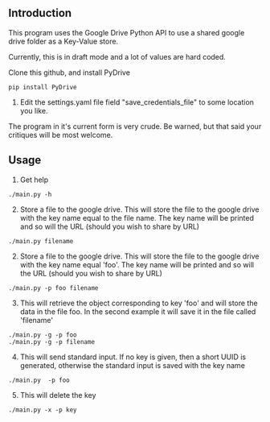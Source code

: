 ## Introduction

This program uses the Google Drive Python API to use a shared google drive
folder as a Key-Value store.

Currently, this is in draft mode and a lot of values are hard coded.

Clone this github, and install PyDrive

```
pip install PyDrive
```

1. Edit the settings.yaml file field "save_credentials_file" to some location
   you like.

The program in it's current form is very crude. Be warned, but that said your
critiques will be most welcome.


## Usage

1. Get help

```
./main.py -h
```

2. Store a file to the google drive. This will store the file to the google
   drive with the key name equal to the file name. The key name will be printed
   and so will the URL (should you wish to share by URL)

```
./main.py filename
```

2. Store a file to the google drive. This will store the file to the google
   drive with the key name equal 'foo'. The key name will be printed
   and so will the URL (should you wish to share by URL)


```
./main.py -p foo filename
```


3. This will retrieve the object corresponding to key 'foo' and will store the
data in the file foo. In the second example it will save it in the file called 'filename'

```
./main.py -g -p foo
./main.py -g -p filename
```

4. This will send standard  input. If no key is given, then a short UUID is
generated, otherwise the standard input is saved with the key name

```
./main.py  -p foo
```

5. This will delete the key

```
./main.py -x -p key
```
